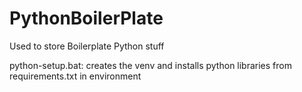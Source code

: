 # PythonBoilerPlate
Used to store Boilerplate Python stuff


python-setup.bat: creates the venv and installs python libraries from requirements.txt in environment
